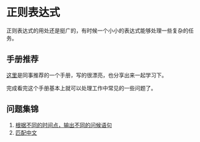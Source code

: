 # 正则表达式

正则表达式的用处还是挺广的，有时候一个小小的表达式能够处理一些复杂的任务。

## 手册推荐

[这里](https://deerchao.cn/tutorials/regex/regex.htm)是同事推荐的一个手册，写的很漂亮，也分享出来一起学习下。

完成看完这个手册基本上就可以处理工作中常见的一些问题了。

## 问题集锦

1. [根据不同的时间点，输出不同的问候语句](1.SayHi)
2. [匹配中文](./2.MatchChinese)